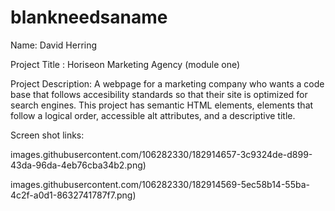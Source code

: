 # blankneedsaname

Name: David Herring

Project Title : Horiseon Marketing Agency (module one)

Project Description: A webpage for a marketing company who wants a code base that
follows accesibility standards so that their site is optimized for search engines.
This project has semantic HTML elements, elements that follow a logical order,
accessible alt attributes, and a descriptive title.

Screen shot links:

images.githubusercontent.com/106282330/182914657-3c9324de-d899-43da-96da-4eb76cba34b2.png)

images.githubusercontent.com/106282330/182914569-5ec58b14-55ba-4c2f-a0d1-8632741787f7.png)
